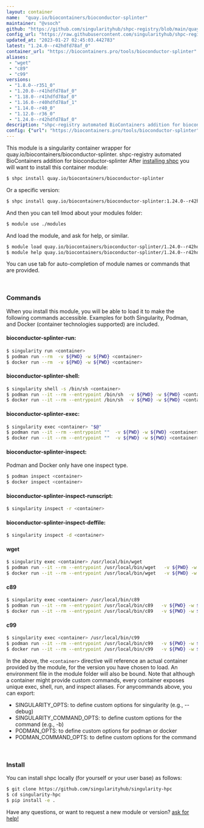 ```yaml
---
layout: container
name:  "quay.io/biocontainers/bioconductor-splinter"
maintainer: "@vsoch"
github: "https://github.com/singularityhub/shpc-registry/blob/main/quay.io/biocontainers/bioconductor-splinter/container.yaml"
config_url: "https://raw.githubusercontent.com/singularityhub/shpc-registry/main/quay.io/biocontainers/bioconductor-splinter/container.yaml"
updated_at: "2023-01-27 02:45:03.442783"
latest: "1.24.0--r42hdfd78af_0"
container_url: "https://biocontainers.pro/tools/bioconductor-splinter"
aliases:
 - "wget"
 - "c89"
 - "c99"
versions:
 - "1.8.0--r351_0"
 - "1.20.0--r41hdfd78af_0"
 - "1.18.0--r41hdfd78af_0"
 - "1.16.0--r40hdfd78af_1"
 - "1.14.0--r40_0"
 - "1.12.0--r36_0"
 - "1.24.0--r42hdfd78af_0"
description: "shpc-registry automated BioContainers addition for bioconductor-splinter"
config: {"url": "https://biocontainers.pro/tools/bioconductor-splinter", "maintainer": "@vsoch", "description": "shpc-registry automated BioContainers addition for bioconductor-splinter", "latest": {"1.24.0--r42hdfd78af_0": "sha256:06e01d64a0ac949eb2a1fad87f7152cadc7e815fc667df329f5e26d326f359ba"}, "tags": {"1.8.0--r351_0": "sha256:f431a2faedad5d022be40af055c53ea69cddfabf2009738939e0924ebb7e7d1a", "1.20.0--r41hdfd78af_0": "sha256:ad008728365feb5816e826de1885ce8ad0438b30db2d38739ec01865ae34949f", "1.18.0--r41hdfd78af_0": "sha256:1f9b8e7eed0db1d248195bbe9343633c6c680c507ec0a06049b01cb214460521", "1.16.0--r40hdfd78af_1": "sha256:45f6342d17068c1a2f8acee83651a332ac06aaecd477043d18ba740ee7f11fdb", "1.14.0--r40_0": "sha256:435ec40960c26aa7947c55a2177e7d5d0508519656b7ae59c7331e12c9d9f412", "1.12.0--r36_0": "sha256:5066f1b27ba674bdec9054f8ee2b3a7537e15fa7e1de79bcbd194d09426c61e8", "1.24.0--r42hdfd78af_0": "sha256:06e01d64a0ac949eb2a1fad87f7152cadc7e815fc667df329f5e26d326f359ba"}, "docker": "quay.io/biocontainers/bioconductor-splinter", "aliases": {"wget": "/usr/local/bin/wget", "c89": "/usr/local/bin/c89", "c99": "/usr/local/bin/c99"}}
---
```


This module is a singularity container wrapper for quay.io/biocontainers/bioconductor-splinter.
shpc-registry automated BioContainers addition for bioconductor-splinter
After [installing shpc](#install) you will want to install this container module:


```bash
$ shpc install quay.io/biocontainers/bioconductor-splinter
```

Or a specific version:

```bash
$ shpc install quay.io/biocontainers/bioconductor-splinter:1.24.0--r42hdfd78af_0
```

And then you can tell lmod about your modules folder:

```bash
$ module use ./modules
```

And load the module, and ask for help, or similar.

```bash
$ module load quay.io/biocontainers/bioconductor-splinter/1.24.0--r42hdfd78af_0
$ module help quay.io/biocontainers/bioconductor-splinter/1.24.0--r42hdfd78af_0
```

You can use tab for auto-completion of module names or commands that are provided.

<br>

### Commands

When you install this module, you will be able to load it to make the following commands accessible.
Examples for both Singularity, Podman, and Docker (container technologies supported) are included.

#### bioconductor-splinter-run:

```bash
$ singularity run <container>
$ podman run --rm  -v ${PWD} -w ${PWD} <container>
$ docker run --rm  -v ${PWD} -w ${PWD} <container>
```

#### bioconductor-splinter-shell:

```bash
$ singularity shell -s /bin/sh <container>
$ podman run --it --rm --entrypoint /bin/sh  -v ${PWD} -w ${PWD} <container>
$ docker run --it --rm --entrypoint /bin/sh  -v ${PWD} -w ${PWD} <container>
```

#### bioconductor-splinter-exec:

```bash
$ singularity exec <container> "$@"
$ podman run --it --rm --entrypoint ""  -v ${PWD} -w ${PWD} <container> "$@"
$ docker run --it --rm --entrypoint ""  -v ${PWD} -w ${PWD} <container> "$@"
```

#### bioconductor-splinter-inspect:

Podman and Docker only have one inspect type.

```bash
$ podman inspect <container>
$ docker inspect <container>
```

#### bioconductor-splinter-inspect-runscript:

```bash
$ singularity inspect -r <container>
```

#### bioconductor-splinter-inspect-deffile:

```bash
$ singularity inspect -d <container>
```


#### wget

```bash
$ singularity exec <container> /usr/local/bin/wget
$ podman run --it --rm --entrypoint /usr/local/bin/wget   -v ${PWD} -w ${PWD} <container> -c " $@"
$ docker run --it --rm --entrypoint /usr/local/bin/wget   -v ${PWD} -w ${PWD} <container> -c " $@"
```


#### c89

```bash
$ singularity exec <container> /usr/local/bin/c89
$ podman run --it --rm --entrypoint /usr/local/bin/c89   -v ${PWD} -w ${PWD} <container> -c " $@"
$ docker run --it --rm --entrypoint /usr/local/bin/c89   -v ${PWD} -w ${PWD} <container> -c " $@"
```


#### c99

```bash
$ singularity exec <container> /usr/local/bin/c99
$ podman run --it --rm --entrypoint /usr/local/bin/c99   -v ${PWD} -w ${PWD} <container> -c " $@"
$ docker run --it --rm --entrypoint /usr/local/bin/c99   -v ${PWD} -w ${PWD} <container> -c " $@"
```



In the above, the `<container>` directive will reference an actual container provided
by the module, for the version you have chosen to load. An environment file in the
module folder will also be bound. Note that although a container
might provide custom commands, every container exposes unique exec, shell, run, and
inspect aliases. For anycommands above, you can export:

 - SINGULARITY_OPTS: to define custom options for singularity (e.g., --debug)
 - SINGULARITY_COMMAND_OPTS: to define custom options for the command (e.g., -b)
 - PODMAN_OPTS: to define custom options for podman or docker
 - PODMAN_COMMAND_OPTS: to define custom options for the command

<br>

### Install

You can install shpc locally (for yourself or your user base) as follows:

```bash
$ git clone https://github.com/singularityhub/singularity-hpc
$ cd singularity-hpc
$ pip install -e .
```

Have any questions, or want to request a new module or version? [ask for help!](https://github.com/singularityhub/singularity-hpc/issues)